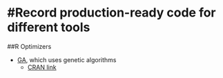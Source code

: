 #Record production-ready code for different tools  
======  
 
##R Optimizers  
- [GA](GA), which uses genetic algorithms  
	- [CRAN link](https://cran.r-project.org/web/packages/GA/index.html)  
